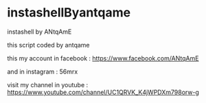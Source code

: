 # instashellByantqame
instashell by ANtqAmE

this script coded by antqame



this my account in facebook : https://www.facebook.com/ANtqAmE

and in instagram : 56mrx


visit my channel in youtube : https://www.youtube.com/channel/UC1QRVK_K4jWPDXm798orw-g   
